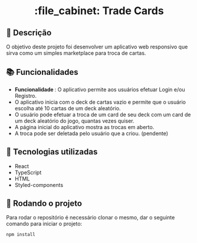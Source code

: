 <h1 align="center">:file_cabinet: Trade Cards</h1>

## :memo: Descrição
O objetivo deste projeto foi desenvolver um aplicativo web responsivo que sirva como um simples marketplace para troca de cartas. 

## :books: Funcionalidades
* <b>Funcionalidade </b>: O aplicativo permite aos usuários efetuar Login e/ou Registro.
* O aplicativo inicia com o deck de cartas vazio e permite que o usuário escolha até 10 cartas de um deck aleatório.
* O usuário pode efetuar a troca de um card de seu deck com um card de um deck aleatório do jogo, quantas vezes quiser.
* A página inicial do aplicativo mostra as trocas em aberto.
* A troca pode ser deletada pelo usuário que a criou. (pendente)

## :wrench: Tecnologias utilizadas
* React
* TypeScript
* HTML
* Styled-components

## :rocket: Rodando o projeto
Para rodar o repositório é necessário clonar o mesmo, dar o seguinte comando para iniciar o projeto:
```
npm install
```
